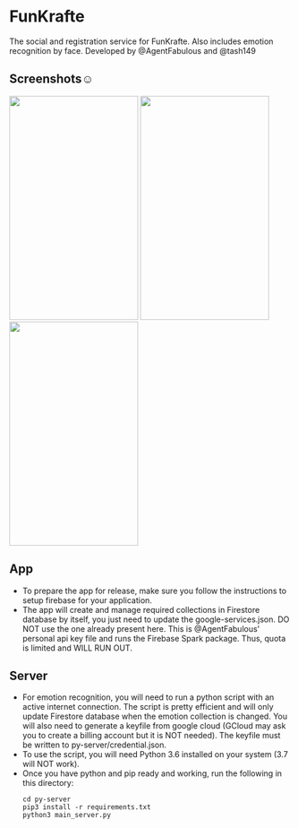 # FunKrafte

The social and registration service for FunKrafte. Also includes emotion recognition by face.
Developed by @AgentFabulous and @tash149

## Screenshots:relaxed:
<img src="https://user-images.githubusercontent.com/39271055/51160331-828cf800-18b3-11e9-9e1b-b09b1b7906a8.png" width="230" height="400"/>   <img src="https://user-images.githubusercontent.com/39271055/51160339-891b6f80-18b3-11e9-922d-ad9ce3cdf91f.png" width="230" height="400"/>   <img src="https://user-images.githubusercontent.com/39271055/51160203-f975c100-18b2-11e9-882b-e83f199e5303.png" width="230" height="400"/>


## App
- To prepare the app for release, make sure you follow the instructions to setup firebase for your application.
- The app will create and manage required collections in Firestore database by itself, you just need to update the google-services.json.
  DO NOT use the one already present here. This is @AgentFabulous' personal api key file and runs the Firebase Spark package. Thus, quota is limited and WILL RUN OUT.


## Server
- For emotion recognition, you will need to run a python script with an active internet connection. The script is pretty efficient and will only update Firestore database when the emotion collection is changed. You will also need to generate a keyfile from google cloud (GCloud may ask you to create a billing account but it is NOT needed). The keyfile must be written to py-server/credential.json.
- To use the script, you will need Python 3.6 installed on your system (3.7 will NOT work).
- Once you have python and pip ready and working, run the following in this directory:
    ```
    cd py-server
    pip3 install -r requirements.txt
    python3 main_server.py
    ```
